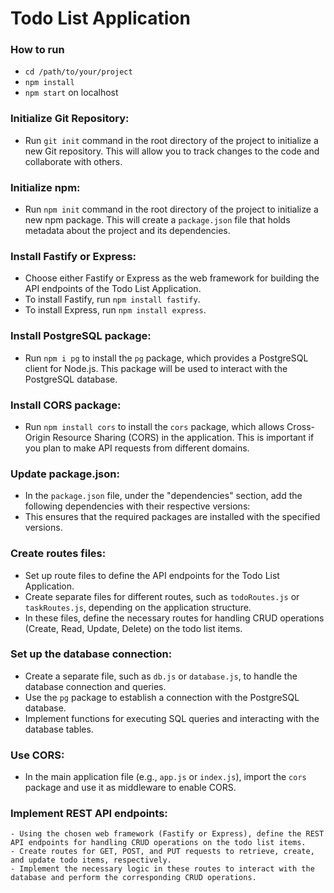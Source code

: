 # Todo List Application

### How to run

- `cd /path/to/your/project`
- `npm install`
- `npm start` on localhost

### Initialize Git Repository:

- Run `git init` command in the root directory of the project to initialize a new Git repository. This will allow you to track changes to the code and collaborate with others.

### Initialize npm:

- Run `npm init` command in the root directory of the project to initialize a new npm package. This will create a `package.json` file that holds metadata about the project and its dependencies.

### Install Fastify or Express:

- Choose either Fastify or Express as the web framework for building the API endpoints of the Todo List Application.
- To install Fastify, run `npm install fastify`.
- To install Express, run `npm install express`.

### Install PostgreSQL package:

- Run `npm i pg` to install the `pg` package, which provides a PostgreSQL client for Node.js. This package will be used to interact with the PostgreSQL database.

### Install CORS package:

- Run `npm install cors` to install the `cors` package, which allows Cross-Origin Resource Sharing (CORS) in the application. This is important if you plan to make API requests from different domains.

### Update package.json:

- In the `package.json` file, under the "dependencies" section, add the following dependencies with their respective versions:
- This ensures that the required packages are installed with the specified versions.

### Create routes files:

- Set up route files to define the API endpoints for the Todo List Application.
- Create separate files for different routes, such as `todoRoutes.js` or `taskRoutes.js`, depending on the application structure.
- In these files, define the necessary routes for handling CRUD operations (Create, Read, Update, Delete) on the todo list items.

### Set up the database connection:

- Create a separate file, such as `db.js` or `database.js`, to handle the database connection and queries.
- Use the `pg` package to establish a connection with the PostgreSQL database.
- Implement functions for executing SQL queries and interacting with the database tables.

### Use CORS:

- In the main application file (e.g., `app.js` or `index.js`), import the `cors` package and use it as middleware to enable CORS.

### Implement REST API endpoints:

    - Using the chosen web framework (Fastify or Express), define the REST API endpoints for handling CRUD operations on the todo list items.
    - Create routes for GET, POST, and PUT requests to retrieve, create, and update todo items, respectively.
    - Implement the necessary logic in these routes to interact with the database and perform the corresponding CRUD operations.
